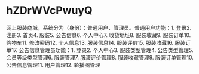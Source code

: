 # hZDrWVcPwuyQ
网上服装商城，系统分为（身份）：普通用户、管理员。普通用户功能：1. 登录2. 注册3. 首页4. 服装5. 公告信息6. 个人中心7. 收货地址8. 服装收藏9. 服装订单10. 购物车11. 修改密码12. 个人信息13. 服装信息14. 服装评价15. 服装收藏16. 服装订单17. 公告信息管理员功能：1. 登录2. 个人中心3. 服装类型管理4. 公告类型管理5. 会员等级类型管理6. 服装管理7. 服装评价管理8. 服装收藏管理9. 服装订单管理10. 公告信息管理11. 用户管理12. 轮播图管理 
